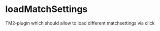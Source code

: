 loadMatchSettings
=================

TM2-plugin which should allow to load different matchsettings via click
